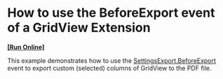 # How to use the BeforeExport event of a GridView Extension
<!-- run online -->
**[[Run Online]](https://codecentral.devexpress.com/128551960/)**
<!-- run online end -->


<p>This example demonstrates how to use the <a href="https://docs.devexpress.com/AspNetMvc/DevExpress.Web.Mvc.MVCxGridExportSettings.BeforeExport"><u>SettingsExport.BeforeExport</u></a> event to export custom (selected) columns of GridView to the PDF file.</p>

<br/>


